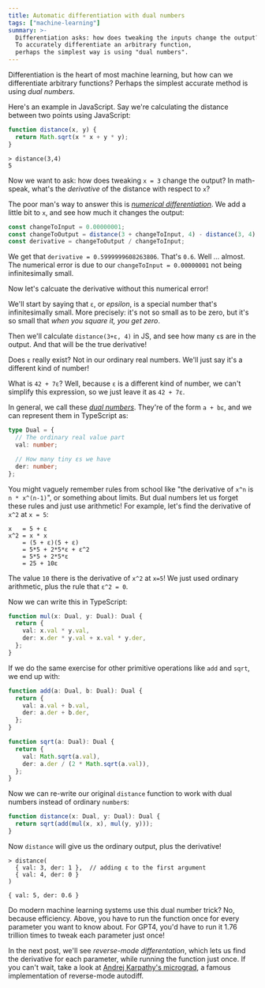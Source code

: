 ```yaml
---
title: Automatic differentiation with dual numbers
tags: ["machine-learning"]
summary: >-
  Differentiation asks: how does tweaking the inputs change the output?
  To accurately differentiate an arbitrary function,
  perhaps the simplest way is using "dual numbers".
---
```


Differentiation is the heart of most machine learning,
but how can we differentiate arbitrary functions?
Perhaps the simplest accurate method is using _dual numbers_.

Here's an example in JavaScript.
Say we're calculating the distance between two points using JavaScript:

```js
function distance(x, y) {
  return Math.sqrt(x * x + y * y);
}
```

```
> distance(3,4)
5
```

Now we want to ask:
how does tweaking `x = 3` change the output?
In math-speak, what's the _derivative_ of the distance with respect to `x`?

The poor man's way to answer this is [_numerical differentiation_](/2024/04/01/what-is-numerical-differentiation/).
We add a little bit to `x`,
and see how much it changes the output:

```js
const changeToInput = 0.00000001;
const changeToOutput = distance(3 + changeToInput, 4) - distance(3, 4);
const derivative = changeToOutput / changeToInput;
```

We get that `derivative = 0.5999999608263806`.
That's `0.6`.
Well ... almost.
The numerical error is due to our `changeToInput = 0.00000001` not being infinitesimally small.

Now let's calcuate the derivative without this numerical error!

We'll start by saying that `ε`, or _epsilon_, is a special number that's infinitesimally small.
More precisely:
it's not so small as to be zero,
but it's so small that _when you square it, you get zero_.

Then we'll calculate `distance(3+ε, 4)` in JS,
and see how many `ε`s are in the output.
And that will be the true derivative!

Does `ε` really exist?
Not in our ordinary real numbers.
We'll just say it's a different kind of number!

What is `42 + 7ε`?
Well, because `ε` is a different kind of number,
we can't simplify this expression,
so we just leave it as `42 + 7ε`.

In general, we call these [_dual numbers_](https://en.wikipedia.org/wiki/Dual_number).
They're of the form `a + bε`,
and we can represent them in TypeScript as:

```ts
type Dual = {
  // The ordinary real value part
  val: number;

  // How many tiny εs we have
  der: number;
};
```

You might vaguely remember rules from school like "the derivative of `x^n` is `n * x^(n-1)`",
or something about limits.
But dual numbers let us forget these rules and just use arithmetic!
For example, let's find the derivative of `x^2` at `x = 5`:

```
x   = 5 + ε
x^2 = x * x
    = (5 + ε)(5 + ε)
    = 5*5 + 2*5*ε + ε^2
    = 5*5 + 2*5*ε
    = 25 + 10ε
```

The value `10` there is the derivative of `x^2` at `x=5`!
We just used ordinary arithmetic, plus the rule that `ε^2 = 0`.

Now we can write this in TypeScript:

```ts
function mul(x: Dual, y: Dual): Dual {
  return {
    val: x.val * y.val,
    der: x.der * y.val + x.val * y.der,
  };
}
```

If we do the same exercise for other primitive operations like `add` and `sqrt`,
we end up with:

```ts
function add(a: Dual, b: Dual): Dual {
  return {
    val: a.val + b.val,
    der: a.der + b.der,
  };
}

function sqrt(a: Dual): Dual {
  return {
    val: Math.sqrt(a.val),
    der: a.der / (2 * Math.sqrt(a.val)),
  };
}
```

Now we can re-write our original `distance` function
to work with dual numbers instead of ordinary `number`s:

```ts
function distance(x: Dual, y: Dual): Dual {
  return sqrt(add(mul(x, x), mul(y, y)));
}
```

Now `distance` will give us the ordinary output, plus the derivative!

```
> distance(
  { val: 3, der: 1 },  // adding ε to the first argument
  { val: 4, der: 0 }
)

{ val: 5, der: 0.6 }
```

Do modern machine learning systems use this dual number trick?
No, because efficiency.
Above, you have to run the function once for every parameter you want to know about.
For GPT4, you'd have to run it 1.76 trillion times to tweak each parameter just once!

In the next post, we'll see _reverse-mode differentation_,
which lets us find the derivative for each parameter,
while running the function just once.
If you can't wait, take a look at [Andrej Karpathy's micrograd](https://github.com/karpathy/micrograd),
a famous implementation of reverse-mode autodiff.